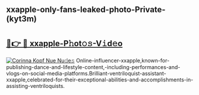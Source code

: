 ## xxapple-only-fans​-leaked-photo​-Private-(kyt3m)


# <h2><a href="https://mediaupload.pro?title=xxapple&ref=git">🔗👉 🔴 xxapple-P𝚑ot𝚘𝚜-V𝚒d𝚎o</a></h2>

[![Corinna Kopf Nue Nu𝚍e𝚜](https://i.imgur.com/0qMVB7G.gif)](https://mediaupload.pro?title=xxapple&ref=git)
Online-influencer-xxapple,known-for-publishing-dance-and-lifestyle-content,-including-performances-and-vlogs-on-social-media-platforms.Brilliant-ventriloquist-assistant-xxapple,celebrated-for-their-exceptional-abilities-and-accomplishments-in-assisting-ventriloquists.  